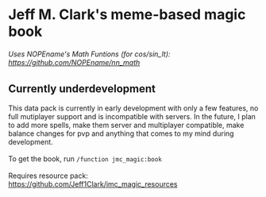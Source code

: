 # Jeff M. Clark's meme-based magic book
###### Uses NOPEname's Math Funtions (for cos/sin_lt): https://github.com/NOPEname/nn_math
## Currently underdevelopment
This data pack is currently in early development with only a few features, no full mutiplayer support and is incompatible with servers. In the future, I plan to add more spells, make them server and multiplayer compatible, make balance changes for pvp and anything that comes to my mind during development.\
\
To get the book, run ``/function jmc_magic:book``\
\
Requires resource pack: https://github.com/Jeff1Clark/jmc_magic_resources
